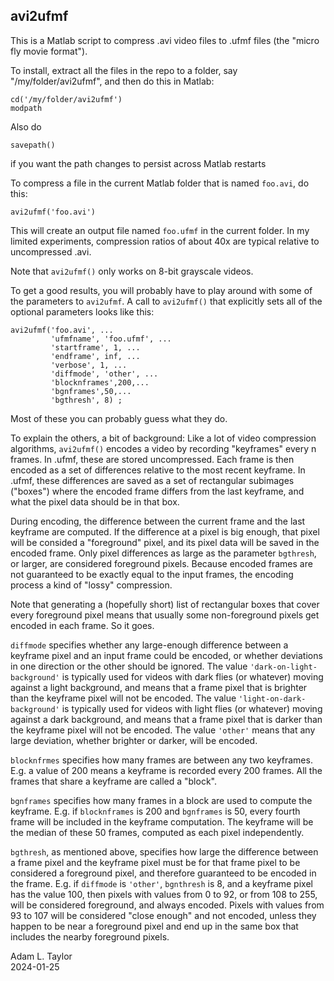 ## avi2ufmf

This is a Matlab script to compress .avi video files to .ufmf files
(the "micro fly movie format").

To install, extract all the files in the repo to a folder, say
"/my/folder/avi2ufmf", and then do this in Matlab:
```
cd('/my/folder/avi2ufmf')
modpath
```
Also do
```
savepath()
```
if you want the path changes to persist across Matlab restarts

To compress a file in the current Matlab folder that is named
`foo.avi`, do this:
```
avi2ufmf('foo.avi')
```
This will create an output file named `foo.ufmf` in the current
folder.  In my limited experiments, compression ratios of about 40x are
typical relative to uncompressed .avi.

Note that `avi2ufmf()` only works on 8-bit grayscale videos.

To get a good results, you will probably have to play around with some
of the parameters to `avi2ufmf`.  A call to `avi2ufmf()` that
explicitly sets all of the optional parameters looks like this:
```
avi2ufmf('foo.avi', ...
         'ufmfname', 'foo.ufmf', ...
         'startframe', 1, ...
         'endframe', inf, ...
         'verbose', 1, ...
         'diffmode', 'other', ...
         'blocknframes',200,...
         'bgnframes',50,...
         'bgthresh', 8) ;
```

Most of these you can probably guess what they do.

To explain the others, a bit of background: Like a lot of video
compression algorithms, `avi2ufmf()` encodes a video by recording
"keyframes" every n frames.  In .ufmf, these are stored uncompressed.
Each frame is then encoded as a set of differences relative to the
most recent keyframe.  In .ufmf, these differences are saved as a set
of rectangular subimages ("boxes") where the encoded frame differs
from the last keyframe, and what the pixel data should be in that box.

During encoding, the difference between the current frame and the last
keyframe are computed.  If the difference at a pixel is big enough,
that pixel will be consided a "foreground" pixel, and its pixel data
will be saved in the encoded frame.  Only pixel differences as large
as the parameter `bgthresh`, or larger, are considered foreground
pixels.  Because encoded frames are not guaranteed to be exactly equal
to the input frames, the encoding process a kind of "lossy"
compression.

Note that generating a (hopefully short) list of rectangular boxes
that cover every foreground pixel means that usually some
non-foreground pixels get encoded in each frame.  So it goes.

`diffmode` specifies whether any large-enough difference between a
keyframe pixel and an input frame could be encoded, or whether
deviations in one direction or the other should be ignored.  The value
`'dark-on-light-background'` is typically used for videos with dark
flies (or whatever) moving against a light background, and means that
a frame pixel that is brighter than the keyframe pixel will not be
encoded.  The value `'light-on-dark-background'` is typically used for
videos with light flies (or whatever) moving against a dark
background, and means that a frame pixel that is darker than the
keyframe pixel will not be encoded.  The value `'other'` means that
any large deviation, whether brighter or darker, will be encoded.

`blocknfrmes` specifies how many frames are between any two keyframes.
E.g. a value of 200 means a keyframe is recorded every 200 frames.
All the frames that share a keyframe are called a "block".

`bgnframes` specifies how many frames in a block are used to compute
the keyframe.  E.g. if `blocknframes` is 200 and `bgnframes` is 50,
every fourth frame will be included in the keyframe computation.  The
keyframe will be the median of these 50 frames, computed as each pixel
independently.

`bgthresh`, as mentioned above, specifies how large the difference
between a frame pixel and the keyframe pixel must be for that frame
pixel to be considered a foreground pixel, and therefore guaranteed to
be encoded in the frame.  E.g. if `diffmode` is `'other'`, `bgnthresh`
is 8, and a keyframe pixel has the value 100, then pixels with values
from 0 to 92, or from 108 to 255, will be considered foreground, and
always encoded.  Pixels with values from 93 to 107 will be considered
"close enough" and not encoded, unless they happen to be near a
foreground pixel and end up in the same box that includes the nearby
foreground pixels.

Adam L. Taylor\
2024-01-25

